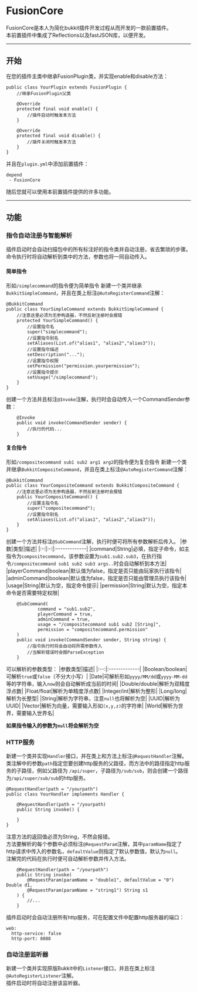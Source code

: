 # FusionCore

FusionCore是本人为简化bukkit插件开发过程从而开发的一款前置插件。  
本前置插件中集成了Reflections以及fastJSON库，以便开发。

***
## 开始
在您的插件主类中继承FusionPlugin类，并实现enable和disable方法：
````
public class YourPlugin extends FusionPlugin {
    //继承FusionPlugin父类
    
    @Override
    protected final void enable() {
        //插件启动时触发本方法
    }
    
    @Override
    protected final void disable() {
        //插件关闭时触发本方法
    }
}
````
并且在`plugin.yml`中添加前置插件：
````
depend
 - FusionCore
````
随后您就可以使用本前置插件提供的许多功能。
***
## 功能
### 指令自动注册与智能解析
插件启动时会自动扫描包中的所有标注好的指令类并自动注册，省去繁琐的步骤。  
命令执行时将自动解析到类中的方法，参数也将一同自动传入。
#### 简单指令
形如`/simplecommand`的指令便为简单指令
新建一个类并继承`BukkitSimpleCommand`，并且在类上标注`@AutoRegisterCommand`注解：
````
@BukkitCommand
public class YourSimpleCommand extends BukkitSimpleCommand {
    //注意这里必须为无参构造器，不然反射注册时会报错
    protected YourSimpleCommand() {
        //设置指令名
        super("simplecommand");
        //设置指令别名
        setAliases(List.of("alias1", "alias2","alias3"));
        //设置指令描述
        setDescription("...");
        //设置指令权限
        setPermission("permission.yourpermission");
        //设置指令提示
        setUsage("/simplecommand");
    }
}
````
创建一个方法并且标注`@Invoke`注解，执行时会自动传入一个CommandSender参数：
````
    @Invoke
    public void invoke(CommandSender sender) {
        //执行的代码...
    }
````
#### 复合指令
形如`/compositecommand sub1 sub2 arg1 arg2`的指令便为复合指令 
新建一个类并继承`BukkitCompositeCommand`，并且在类上标注`@AutoRegisterCommand`注解：
````
@BukkitCommand
public class YourCompositeCommand extends BukkitCompositeCommand {
    //注意这里必须为无参构造器，不然反射注册时会报错
    public YourCompositeCommand() {
        //设置主指令名
        super("compositecommand");
        //设置指令别名
        setAliases(List.of("alias1", "alias2","alias3"));
    }
}
````
创建一个方法并标注`@SubCommand`注解，执行时便可将所有参数解析后传入。
|参数|类型|描述|
|:-:|:-:|:-------------|
|command|String|必填，指定子命令，如主指令为`compositecommand`，该参数设置为`sub1.sub2.sub3`，在执行指令`/compositecommand sub1 sub2 sub3 args..`时会自动解析到本方法|
|playerCommand|boolean|默认值为false，指定是否只能由玩家执行该指令|
|adminCommand|boolean|默认值为false，指定是否只能由管理员执行该指令|
|usage|String|默认为空，指定命令提示|
|permission|String|默认为空，指定本命令是否需要特定权限|
````
    @SubCommand(
            command = "sub1.sub2",
            playerCommand = true,
            adminCommand = true,
            usage = "/compositecommand sub1 sub2 [String]",
            permission = "compositecommand.permission"
    )
    public void invoke(CommandSender sender, String string) {
        //指令执行时将会自动将所需参数传入
        //当解析错误时会报ParseException
    }
````
可以解析的参数类型：
|参数类型|描述|
|:--:|:-------------|
|Boolean/boolean|可解析`true`或`false`（不分大小写）|
|Date|可解析形如`yyyy/MM/dd`或`yyyy-MM-dd`等的字符串，输入`now`则会自动解析成当前的时间|
|Double/double|解析为双精度浮点数|
|Float/float|解析为单精度浮点数|
|Integer/int|解析为整形|
|Long/long|解析为长整型|
|String|解析为字符串，注意`null`也将解析为空|
|UUID|解析为UUID|
|Vector|解析为向量，需要输入形如`(x,y,z)`的字符串|
|World|解析为世界，需要输入世界名|   

**如果指令输入的参数为`null`将会解析为空**
### HTTP服务
新建一个类并实现`Handler`接口，并在类上和方法上标注`@RequestHandler`注解。  
类注解中的参数`path`指定您要创建http服务的父路径，而方法中的路径指定http服务的子路径，例如父路径为
`/api/super`，子路径为`/sub/sub`，则会创建一个路径为`/api/super/sub/sub`的http服务。
````
@RequestHandler(path = "/yourpath")
public class YourHandler implements Handler {
    
    @RequestHandler(path = "/yourpath)
    public String invoke() {
        
    }
}
````
注意方法的返回值必须为String，不然会报错。  
方法要解析的每个参数中必须标注`@RequestParam`注解，其中`paramName`指定了http请求中传入的参数名，`defaultValue`则指定了默认参数值，默认为`null`。   
注解完的代码在执行时便可自动解析参数并传入方法。
````
    @RequestHandler(path = "/yourpath")
    public String invoke(
        @RequestParam(paramName = "double1", defaultValue = "0") Double d1,
        @RequestParam(paramName = "string1") String s1
    ) {
        //...
    }
````
插件启动时会自动注册所有http服务，可在配置文件中配置http服务器的端口：
````
web:
  http-service: false
  http-port: 8088
````
### 自动注册监听器
新建一个类并实现原版Bukkit中的`Listener`接口，并且在类上标注`@AutoRegisterListener`注解。  
插件启动时将自动注册该监听器。
